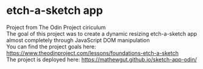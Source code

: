 # etch-a-sketch app
Project from The Odin Project ciriculum <br>
The goal of this project was to create a dynamic resizing etch-a-sketch app almost completely through JavaScript DOM manipulation <br>
You can find the project goals here: https://www.theodinproject.com/lessons/foundations-etch-a-sketch <br>
The project is deployed here: https://mathewgut.github.io/sketch-app-odin/
